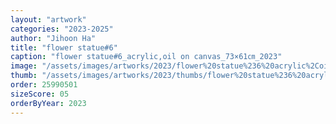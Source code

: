 ```yaml
---
layout: "artwork"
categories: "2023-2025"
author: "Jihoon Ha"
title: "flower statue#6"
caption: "flower statue#6_acrylic,oil on canvas_73×61㎝_2023"
image: "/assets/images/artworks/2023/flower%20statue%236%20acrylic%2Coil%20on%20canvas%2073x61cm%202023.jpg"
thumb: "/assets/images/artworks/2023/thumbs/flower%20statue%236%20acrylic%2Coil%20on%20canvas%2073x61cm%202023.jpg"
order: 25990501
sizeScore: 05
orderByYear: 2023
---
```

